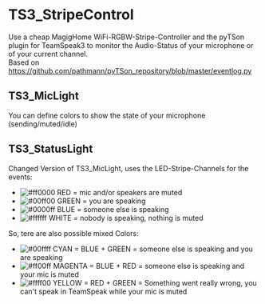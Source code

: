 # TS3_StripeControl
Use a cheap MagigHome WiFi-RGBW-Stripe-Controller and the pyTSon plugin for TeamSpeak3 to monitor the Audio-Status of your microphone or of your current channel. <br />
Based on https://github.com/pathmann/pyTSon_repository/blob/master/eventlog.py

## TS3_MicLight
You can define colors to show the state of your microphone (sending/muted/idle)

## TS3_StatusLight
Changed Version of TS3_MicLight, uses the LED-Stripe-Channels for the events: <br />
- ![#ff0000](https://placehold.it/15/ff0000/000000?text=+) RED    = mic and/or speakers are muted <br />
- ![#00ff00](https://placehold.it/15/00ff00/000000?text=+) GREEN  = you are speaking <br />
- ![#0000ff](https://placehold.it/15/0000ff/000000?text=+) BLUE   = someone else is speaking <br />
- ![#ffffff](https://placehold.it/15/ffffff/000000?text=+) WHITE  = nobody is speaking, nothing is muted <br />

So, tere are also possible mixed Colors: <br />
- ![#00ffff](https://placehold.it/15/00ffff/000000?text=+) CYAN    = BLUE + GREEN = someone else is speaking and you are speaking <br />
- ![#ff00ff](https://placehold.it/15/ff00ff/000000?text=+) MAGENTA = BLUE + RED   = someone else is speaking and your mic is muted <br />
- ![#ffff00](https://placehold.it/15/ffff00/000000?text=+) YELLOW  = RED + GREEN  = Something went really wrong, you can't speak in TeamSpeak while your mic is muted
